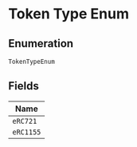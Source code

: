 
# Token Type Enum

## Enumeration

`TokenTypeEnum`

## Fields

| Name |
|  --- |
| `eRC721` |
| `eRC1155` |

